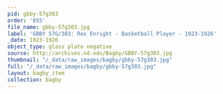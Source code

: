 ```yaml
---
pid: gbby-57g303
order: '855'
file_name: gbby-57g303.jpg
label: 'GBBY 57G/303: Rex Enright - Basketball Player - 1923-1926'
_date: 1923-1926
object_type: glass plate negative
source: http://archives.nd.edu/Bagby/GBBY-57g303.jpg
thumbnail: "/_data/raw_images/bagby/gbby-57g303.jpg"
full: "/_data/raw_images/bagby/gbby-57g303.jpg"
layout: bagby_item
collection: bagby
---
```

